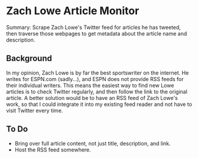 # Zach Lowe Article Monitor

Summary: Scrape Zach Lowe's Twitter feed for articles he has tweeted, then traverse those webpages to get metadata about the article name and description.

## Background

In my opinion, Zach Lowe is by far the best sportswriter on the internet. He writes for ESPN.com (sadly...), and ESPN does not provide RSS feeds for their individual writers. This means the easiest way to find new Lowe articles is to check Twitter regularly, and then follow the link to the original article. A better solution would be to have an RSS feed of Zach Lowe's work, so that I could integrate it into my existing feed reader and not have to visit Twitter every time.

## To Do
* Bring over full article content, not just title, description, and link.
* Host the RSS feed somewhere.
